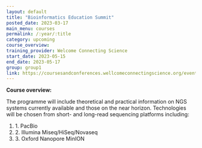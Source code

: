 ```yaml
---
layout: default
title: "Bioinformatics Education Summit"
posted_date: 2023-03-17
main_menu: courses
permalink: /:year/:title
category: upcoming
course_overview: 
training_provider: Welcome Connecting Science
start_date: 2023-05-15
end_date: 2023-05-17
group: group1
link: https://coursesandconferences.wellcomeconnectingscience.org/event/bioinformatics-education-summit-20230515/
---
```

  
<!-- ### SARS-CoV-2 NGS bioinformatics course 2021 -->
<p align="left"><b >Course overview:</b></p>

 <p align="left">The programme will include theoretical and practical information on NGS systems currently available and those on the near horizon. Technologies will be chosen from short- and long-read sequencing platforms including:  
 <ol class="list-unstyled">
<li>1. PacBio</li>
<li>2. Illumina Miseq/HiSeq/Novaseq</li>
<li>3. Oxford Nanopore MinION</li>
</ol>
 <p>


